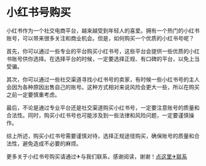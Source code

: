 # 小红书号购买

小红书作为一个社交电商平台，越来越受到年轻人的喜爱。拥有一个热门的小红书账号，可以带来很多关注和商业机会。但是，如何购买一个优质的小红书号呢？

首先，你可以通过一些专业的平台购买小红书号，这些平台会提供一些优质的小红书账号供你选择。在选择平台的时候，一定要选择正规、有口碑的平台，以免上当受骗。

其次，你可以通过一些社交渠道寻找小红书号的卖家，有时候一些小红书号的主人会因为各种原因出售自己的账号。这种方式相对来说风险会更大一些，所以在购买之前一定要慎重考虑。

最后，不论是通过专业平台还是社交渠道购买小红书号，一定要注意账号的质量和合法性。同时，购买小红书号也可能涉及到一些法律和风险问题，一定要谨慎操作。

综上所述，购买小红书号需要谨慎对待，选择正规途径购买，确保账号的质量和合法性，避免造成不必要的麻烦。

更多关于小红书号购买请通过✈与我们联系，感谢阅读，谢谢！[点这里✈联系](https://abc.k02.cc)